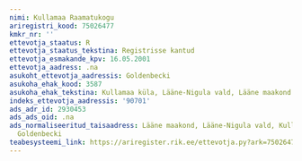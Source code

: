 ```yaml
---
nimi: Kullamaa Raamatukogu
ariregistri_kood: 75026477
kmkr_nr: ''
ettevotja_staatus: R
ettevotja_staatus_tekstina: Registrisse kantud
ettevotja_esmakande_kpv: 16.05.2001
ettevotja_aadress: .na
asukoht_ettevotja_aadressis: Goldenbecki
asukoha_ehak_kood: 3587
asukoha_ehak_tekstina: Kullamaa küla, Lääne-Nigula vald, Lääne maakond
indeks_ettevotja_aadressis: '90701'
ads_adr_id: 2930453
ads_ads_oid: .na
ads_normaliseeritud_taisaadress: Lääne maakond, Lääne-Nigula vald, Kullamaa küla,
  Goldenbecki
teabesysteemi_link: https://ariregister.rik.ee/ettevotja.py?ark=75026477&ref=rekvisiidid
---
```


